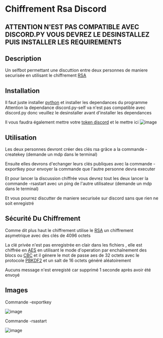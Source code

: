 # Chiffrement Rsa Discord

## ATTENTION N'EST PAS COMPATIBLE AVEC DISCORD.PY VOUS DEVREZ LE DESINSTALLEZ PUIS INSTALLER LES REQUIREMENTS

## Description
Un selfbot permettant une discuttion entre deux personnes de maniere securisée en utilisant le chiffrement [RSA](https://fr.wikipedia.org/wiki/Chiffrement_RSA)

## Installation
Il faut juste installer [python](https://www.python.org/downloads/) et installer les dependances du programme 
Attention la dependance discord.py-self va n'est pas compatible avec discord.py donc veuillez le desinstaller avant d'installer les dependances

Il vous faudra également mettre votre [token discord](https://mediaboss.fr/trouver-token-discord/) et le mettre ici 
![image](https://user-images.githubusercontent.com/44407018/189534410-4291d42f-fb13-4bfc-9fde-2bebe9b53cd7.png)


##  Utilisation
Les deux personnes devront créer des clés rsa grâce a la commande -createkey (demande un mdp dans le terminal)

Ensuite elles devrons d'echanger leurs clés publiques avec la commande -exportkey pour envoyer la commande que l'autre personne devra executer

Et pour lancer la discussion chiffrée vous devrez tout les deux lancer la commande -rsastart avec un ping de l'autre utilisateur (demande un mdp dans le terminal)

Et vous pourrez discutter de maniere securisée sur discord sans que rien ne soit enregistré 

## Sécurité Du Chiffrement
Comme dit plus haut le chiffrement utilise le [RSA](https://fr.wikipedia.org/wiki/Chiffrement_RSA) un chiffrement asymetrique avec des clés de 4096 octets

La clé privée n'est pas enregistrée en clair dans les fichiers , elle est chiffrée en [AES](https://fr.wikipedia.org/wiki/Advanced_Encryption_Standard) en utilisant le mode d'operation par enchaînement des blocs ou [CBC](https://en.wikipedia.org/wiki/Block_cipher_mode_of_operation) et il génere le mot de passe aes de 32 octets avec le protocole [PBKDF2](https://en.wikipedia.org/wiki/PBKDF2) et un salt de 16 octets généré aléatoirement 

Aucuns message n'est enregisté car supprimé 1 seconde après avoir été envoyé 

## Images 
Commande -exportkey

![image](https://user-images.githubusercontent.com/44407018/187326228-29ec16b1-9e30-42b5-9cce-25e3778d2c6e.png)

Commande -rsastart

![image](https://user-images.githubusercontent.com/44407018/187326526-586a9d2e-d80d-4c8c-a38d-a35bd1aa525a.png)

